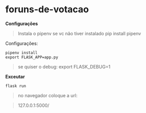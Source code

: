 # foruns-de-votacao
**Configurações**
>Instala o pipenv se vc não tiver instalado
>pip install pipenv

Configurações:

  ```
  pipenv install
  export FLASK_APP=app.py
  ```
  >se quiser o debug:
  >export FLASK_DEBUG=1


  **Exceutar**

  ```
  flask run
  ```

  >no navegador coloque a url:

  >127.0.0.1:5000/
